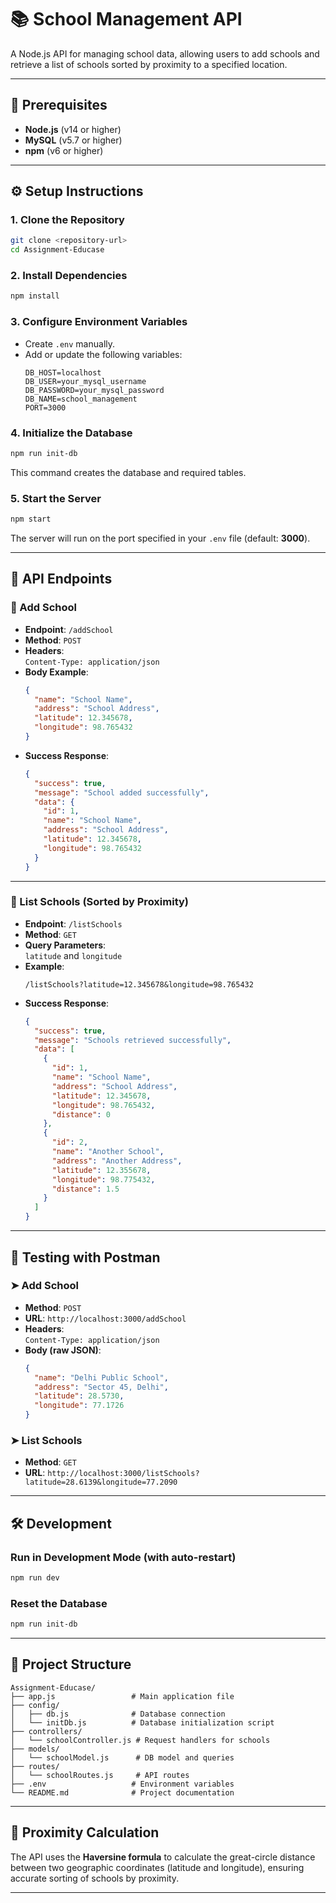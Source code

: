 # 📚 School Management API

A Node.js API for managing school data, allowing users to add schools and retrieve a list of schools sorted by proximity to a specified location.

---

## 🚀 Prerequisites

- **Node.js** (v14 or higher)
- **MySQL** (v5.7 or higher)
- **npm** (v6 or higher)

---

## ⚙️ Setup Instructions

### 1. Clone the Repository
```bash
git clone <repository-url>
cd Assignment-Educase
```

### 2. Install Dependencies
```bash
npm install
```

### 3. Configure Environment Variables
- Create `.env` manually.
- Add or update the following variables:
  ```env
  DB_HOST=localhost
  DB_USER=your_mysql_username
  DB_PASSWORD=your_mysql_password
  DB_NAME=school_management
  PORT=3000
  ```

### 4. Initialize the Database
```bash
npm run init-db
```
This command creates the database and required tables.

### 5. Start the Server
```bash
npm start
```
The server will run on the port specified in your `.env` file (default: **3000**).

---

## 📡 API Endpoints

### 🔹 Add School

- **Endpoint**: `/addSchool`  
- **Method**: `POST`  
- **Headers**:  
  `Content-Type: application/json`  
- **Body Example**:
  ```json
  {
    "name": "School Name",
    "address": "School Address",
    "latitude": 12.345678,
    "longitude": 98.765432
  }
  ```
- **Success Response**:
  ```json
  {
    "success": true,
    "message": "School added successfully",
    "data": {
      "id": 1,
      "name": "School Name",
      "address": "School Address",
      "latitude": 12.345678,
      "longitude": 98.765432
    }
  }
  ```

---

### 🔹 List Schools (Sorted by Proximity)

- **Endpoint**: `/listSchools`  
- **Method**: `GET`  
- **Query Parameters**:  
  `latitude` and `longitude`  
- **Example**:
  ```
  /listSchools?latitude=12.345678&longitude=98.765432
  ```
- **Success Response**:
  ```json
  {
    "success": true,
    "message": "Schools retrieved successfully",
    "data": [
      {
        "id": 1,
        "name": "School Name",
        "address": "School Address",
        "latitude": 12.345678,
        "longitude": 98.765432,
        "distance": 0
      },
      {
        "id": 2,
        "name": "Another School",
        "address": "Another Address",
        "latitude": 12.355678,
        "longitude": 98.775432,
        "distance": 1.5
      }
    ]
  }
  ```

---

## 🧪 Testing with Postman

### ➤ Add School

- **Method**: `POST`
- **URL**: `http://localhost:3000/addSchool`
- **Headers**:  
  `Content-Type: application/json`
- **Body (raw JSON)**:
  ```json
  {
    "name": "Delhi Public School",
    "address": "Sector 45, Delhi",
    "latitude": 28.5730,
    "longitude": 77.1726
  }
  ```

### ➤ List Schools

- **Method**: `GET`
- **URL**: `http://localhost:3000/listSchools?latitude=28.6139&longitude=77.2090`

---

## 🛠 Development

### Run in Development Mode (with auto-restart)
```bash
npm run dev
```

### Reset the Database
```bash
npm run init-db
```

---

## 📁 Project Structure

```
Assignment-Educase/
├── app.js                 # Main application file
├── config/
│   ├── db.js              # Database connection
│   └── initDb.js          # Database initialization script
├── controllers/
│   └── schoolController.js # Request handlers for schools
├── models/
│   └── schoolModel.js      # DB model and queries
├── routes/
│   └── schoolRoutes.js     # API routes
├── .env                   # Environment variables
└── README.md              # Project documentation
```

---

## 📏 Proximity Calculation

The API uses the **Haversine formula** to calculate the great-circle distance between two geographic coordinates (latitude and longitude), ensuring accurate sorting of schools by proximity.

---
